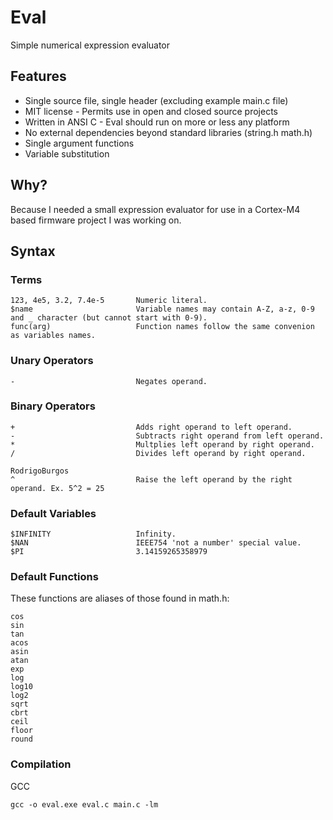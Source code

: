 # Eval
Simple numerical expression evaluator

## Features
- Single source file, single header (excluding example main.c file)
- MIT license - Permits use in open and closed source projects
- Written in ANSI C - Eval should run on more or less any platform
- No external dependencies beyond standard libraries (string.h math.h)
- Single argument functions
- Variable substitution

## Why?

Because I needed a small expression evaluator for use in a Cortex-M4 based firmware project I was working on.

## Syntax

### Terms
```
123, 4e5, 3.2, 7.4e-5       Numeric literal.
$name                       Variable names may contain A-Z, a-z, 0-9 and _ character (but cannot start with 0-9).
func(arg)                   Function names follow the same convenion as variables names.
```

### Unary Operators
```
-                           Negates operand.
```

### Binary Operators
```
+                           Adds right operand to left operand.
-                           Subtracts right operand from left operand.
*                           Multplies left operand by right operand.
/                           Divides left operand by right operand.

RodrigoBurgos
^                           Raise the left operand by the right operand. Ex. 5^2 = 25
```

### Default Variables
```
$INFINITY                   Infinity.
$NAN                        IEEE754 'not a number' special value.
$PI                         3.14159265358979
```

### Default Functions

These functions are aliases of those found in math.h:
```
cos
sin
tan
acos
asin
atan
exp
log
log10
log2
sqrt
cbrt
ceil
floor
round
```

### Compilation

GCC
```
gcc -o eval.exe eval.c main.c -lm
```
